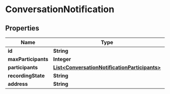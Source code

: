 
# ConversationNotification

## Properties
Name | Type | Description | Notes
------------ | ------------- | ------------- | -------------
**id** | **String** |  |  [optional]
**maxParticipants** | **Integer** |  |  [optional]
**participants** | [**List&lt;ConversationNotificationParticipants&gt;**](ConversationNotificationParticipants.md) |  |  [optional]
**recordingState** | **String** |  |  [optional]
**address** | **String** |  |  [optional]



